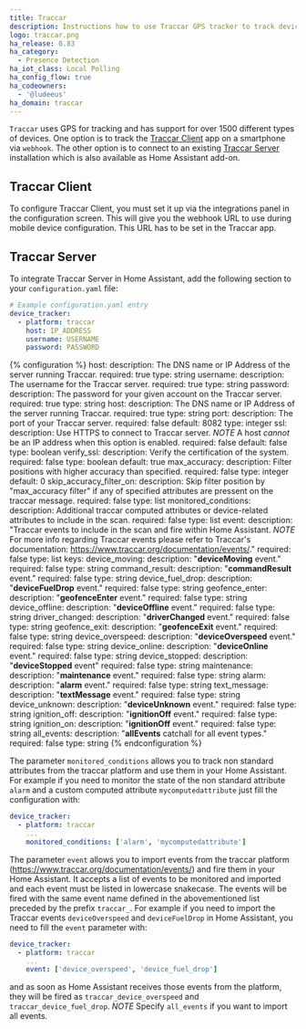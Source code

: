 ```yaml
---
title: Traccar
description: Instructions how to use Traccar GPS tracker to track devices in Home Assistant.
logo: traccar.png
ha_release: 0.83
ha_category:
  - Presence Detection
ha_iot_class: Local Polling
ha_config_flow: true
ha_codeowners:
  - '@ludeeus'
ha_domain: traccar
---
```


`Traccar` uses GPS for tracking and has support for over 1500 different types of devices. One option is to track the [Traccar Client](https://www.traccar.org/client/) app on a smartphone via `webhook`. The other option is to connect to an existing [Traccar Server](https://www.traccar.org/server/) installation which is also available as Home Assistant add-on.

## Traccar Client

To configure Traccar Client, you must set it up via the integrations panel in the configuration screen. This will give you the webhook URL to use during mobile device configuration. This URL has to be set in the Traccar app.

## Traccar Server

To integrate Traccar Server in Home Assistant, add the following section to your `configuration.yaml` file:

```yaml
# Example configuration.yaml entry
device_tracker:
  - platform: traccar
    host: IP_ADDRESS
    username: USERNAME
    password: PASSWORD
```

{% configuration %}
host:
  description: The DNS name or IP Address of the server running Traccar.
  required: true
  type: string
username:
  description: The username for the Traccar server.
  required: true
  type: string
password:
  description: The password for your given account on the Traccar server.
  required: true
  type: string
host:
  description: The DNS name or IP Address of the server running Traccar.
  required: true
  type: string
port:
  description: The port of your Traccar server.
  required: false
  default: 8082
  type: integer
ssl:
  description: Use HTTPS to connect to Traccar server. *NOTE* A host *cannot* be an IP address when this option is enabled.
  required: false
  default: false
  type: boolean
verify_ssl:
  description: Verify the certification of the system.
  required: false
  type: boolean
  default: true
max_accuracy:
  description: Filter positions with higher accuracy than specified.
  required: false
  type: integer
  default: 0
skip_accuracy_filter_on:
  description: Skip filter position by "max_accuracy filter" if any of specified attributes are pressent on the traccar message.
  required: false
  type: list
monitored_conditions:
  description: Additional traccar computed attributes or device-related attributes to include in the scan.
  required: false
  type: list
event:
  description: "Traccar events to include in the scan and fire within Home Assistant. *NOTE* For more info regarding Traccar events please refer to Traccar's documentation: https://www.traccar.org/documentation/events/."
  required: false
  type: list
  keys:
    device_moving:
      description: "**deviceMoving** event."
      required: false
      type: string
    command_result:
      description: "**commandResult** event."
      required: false
      type: string
    device_fuel_drop:
      description: "**deviceFuelDrop** event."
      required: false
      type: string
    geofence_enter:
      description: "**geofenceEnter** event."
      required: false
      type: string
    device_offline:
      description: "**deviceOffline** event."
      required: false
      type: string
    driver_changed:
      description: "**driverChanged** event."
      required: false
      type: string
    geofence_exit:
      description: "**geofenceExit** event."
      required: false
      type: string
    device_overspeed:
      description: "**deviceOverspeed** event."
      required: false
      type: string
    device_online:
      description: "**deviceOnline** event."
      required: false
      type: string
    device_stopped:
      description: "**deviceStopped** event"
      required: false
      type: string
    maintenance:
      description: "**maintenance** event."
      required: false
      type: string
    alarm:
      description: "**alarm** event."
      required: false
      type: string
    text_message:
      description: "**textMessage** event."
      required: false
      type: string
    device_unknown:
      description: "**deviceUnknown** event."
      required: false
      type: string
    ignition_off:
      description: "**ignitionOff** event."
      required: false
      type: string
    ignition_on:
      description: "**ignitionOff** event."
      required: false
      type: string
    all_events:
      description: "**allEvents** catchall for all event types."
      required: false
      type: string
{% endconfiguration %}

The parameter `monitored_conditions` allows you to track non standard attributes from the traccar platform and use them in your Home Assistant. For example if you need to monitor the state of the non standard attribute `alarm` and a custom computed attribute `mycomputedattribute` just fill the configuration with:

```yaml
device_tracker:
  - platform: traccar
    ...
    monitored_conditions: ['alarm', 'mycomputedattribute']
```

The parameter `event` allows you to import events from the traccar platform (https://www.traccar.org/documentation/events/) and fire them in your Home Assistant. It accepts a list of events to be monitored and imported and each event must be listed in lowercase snakecase. The events will be fired with the same event name defined in the abovementioned list preceded by the prefix `traccar_`. For example if you need to import the Traccar events `deviceOverspeed` and `deviceFuelDrop` in Home Assistant, you need to fill the `event` parameter with:

```yaml
device_tracker:
  - platform: traccar
    ...
    event: ['device_overspeed', 'device_fuel_drop']
```
and as soon as Home Assistant receives those events from the platform, they will be fired as `traccar_device_overspeed` and `traccar_device_fuel_drop`.
*NOTE* Specify `all_events` if you want to import all events.

